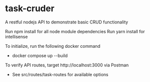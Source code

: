# task-cruder
A restful nodejs API to demonstrate basic CRUD functionality

Run npm install for all node module dependencies
Run yarn install for intellisense

To initialize, run the following docker command
- docker compose up --build

To verify API routes, target http://localhost:3000 via Postman
- See src/routes/task-routes for available options
